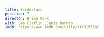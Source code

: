 ```yaml
---
title: Borderland
position: 7
director: Brian Kirk
with: Sam Claflin, Jamie Dornan
imdb: https://www.imdb.com/title/tt8019518/
---
```


